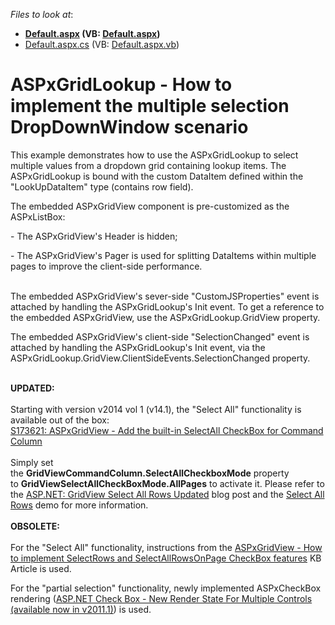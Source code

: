 <!-- default file list -->
*Files to look at*:

* **[Default.aspx](./CS/WebSite/Default.aspx) (VB: [Default.aspx](./VB/WebSite/Default.aspx))**
* [Default.aspx.cs](./CS/WebSite/Default.aspx.cs) (VB: [Default.aspx.vb](./VB/WebSite/Default.aspx.vb))
<!-- default file list end -->
# ASPxGridLookup - How to implement the multiple selection DropDownWindow scenario


<p>This example demonstrates how to use the ASPxGridLookup to select multiple values from a dropdown grid containing lookup items. The ASPxGridLookup is bound with the custom DataItem defined within the "LookUpDataItem" type (contains row field).</p>
<p>The embedded ASPxGridView component is pre-customized as the ASPxListBox:</p>
<p>- The ASPxGridView's Header is hidden;</p>
<p>- The ASPxGridView's Pager is used for splitting DataItems within multiple pages to improve the client-side performance.</p>
<p><br /> The embedded ASPxGridView's sever-side "CustomJSProperties" event is attached by handling the ASPxGridLookup's Init event. To get a reference to the embedded ASPxGridView, use the ASPxGridLookup.GridView property.</p>
<p>The embedded ASPxGridView's client-side "SelectionChanged" event is attached by handling the ASPxGridLookup's Init event, via the ASPxGridLookup.GridView.ClientSideEvents.SelectionChanged property.</p>
<p><br /><strong>UPDATED:</strong><br /><br />Starting with version v2014 vol 1 (v14.1), the "Select All" functionality is available out of the box:<br /><a href="https://www.devexpress.com/Support/Center/p/S173621">S173621: ASPxGridView - Add the built-in SelectAll CheckBox for Command Column</a><br /><br />Simply set the <strong>GridViewCommandColumn.SelectAllCheckboxMode</strong> property to <strong>GridViewSelectAllCheckBoxMode.AllPages</strong> to activate it. Please refer to the <a href="https://community.devexpress.com/blogs/aspnet/archive/2014/05/28/asp-net-gridview-select-all-rows-updated-coming-soon-in-v14-1.aspx">ASP.NET: GridView Select All Rows Updated</a> blog post and the <a href="http://demos.devexpress.com/ASPxGridViewDemos/Selection/AdvancedSelection.aspx">Select All Rows</a> demo for more information.<br /><br /><strong>OBSOLETE:</strong><br /><br /> For the "Select All" functionality, instructions from the <a href="https://www.devexpress.com/Support/Center/p/K18253">ASPxGridView - How to implement SelectRows and SelectAllRowsOnPage CheckBox features</a> KB Article is used.</p>
<p>For the "partial selection" functionality, newly implemented ASPxCheckBox rendering (<a href="http://community.devexpress.com/blogs/aspnet/archive/2011/04/26/asp-net-check-box-new-render-state-for-multiple-controls-coming-soon-in-2011-volume-1.aspx"><u>ASP.NET Check Box - New Render State For Multiple Controls (available now in v2011.1)</u></a>) is used.</p>

<br/>


